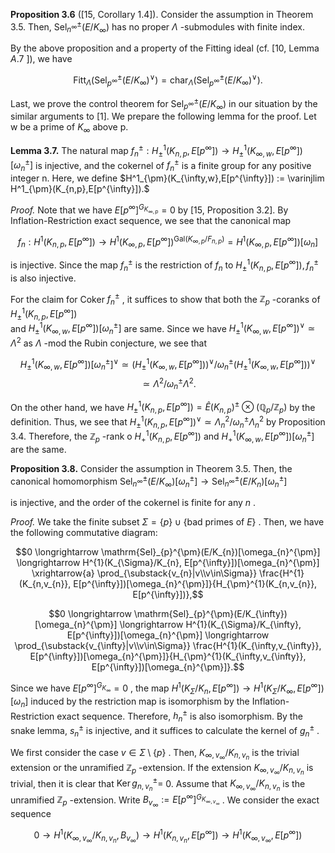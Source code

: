 **Proposition 3.6** ([15, Corollary 1.4]). Consider the assumption in Theorem 3.5. Then,  $\text{Sel}_{n^{\infty}}^{\pm}(E/K_{\infty})$ has no proper  $\Lambda$ -submodules with finite index.

By the above proposition and a property of the Fitting ideal (cf. [10, Lemma  $A.7$ ]), we have

$$\mathrm{Fitt}_{\Lambda} \left( \mathrm{Sel}_{p^{\infty}}^{\pm} (E/K_{\infty})^{\vee} \right) = \mathrm{char}_{\Lambda} \left( \mathrm{Sel}_{p^{\infty}}^{\pm} (E/K_{\infty})^{\vee} \right). \tag{3.1}$$

Last, we prove the control theorem for  $\text{Sel}_{p^{\infty}}^{\pm}(E/K_{\infty})$  in our situation by the similar arguments to [1]. We prepare the following lemma for the proof. Let w be a prime of  $K_{\infty}$  above p.

**Lemma 3.7.** The natural map  $f_n^{\pm}: H^1_{\pm}(K_{n,p}, E[p^{\infty}]) \longrightarrow H^1_{\pm}(K_{\infty,w}, E[p^{\infty}])[\omega_n^{\pm}]$  is injective, and the cokernel of  $f_n^{\pm}$  is a finite group for any positive integer n. Here, we define  $H^1_{\pm}(K_{\infty,w},E[p^{\infty}]) := \varinjlim H^1_{\pm}(K_{n,p},E[p^{\infty}]).$ 

*Proof.* Note that we have  $E[p^{\infty}]^{G_{K_{\infty,p}}} = 0$  by [15, Proposition 3.2]. By Inflation-Restriction exact sequence, we see that the canonical map

$$f_n: H^1(K_{n,p}, E[p^\infty]) \longrightarrow H^1(K_{\infty,p}, E[p^\infty])^{\mathrm{Gal}(K_{\infty,p}/F_{n,p})} = H^1(K_{\infty,p}, E[p^\infty])[\omega_n]$$

is injective. Since the map  $f_n^{\pm}$  is the restriction of  $f_n$  to  $H^1_{\pm}(K_{n,p}, E[p^{\infty}]), f_n^{\pm}$  is also injective.

For the claim for Coker  $f_n^{\pm}$ , it suffices to show that both the  $\mathbb{Z}_p$ -coranks of  $H^1_{\pm}(K_{n,p}, E[p^{\infty}])$ <br>and  $H^1_{\pm}(K_{\infty,w}, E[p^{\infty}])[\omega_n^{\pm}]$  are same. Since we have  $H^1_{\pm}(K_{\infty,w}, E[p^{\infty}])^{\vee} \simeq \Lambda^2$  as  $\Lambda$ -mod the Rubin conjecture, we see that

$$H^1_{\pm}(K_{\infty,w},E[p^{\infty}])[\omega_n^{\pm}]^{\vee} \simeq (H^1_{\pm}(K_{\infty,w},E[p^{\infty}]))^{\vee}/\omega_n^{\pm}(H^1_{\pm}(K_{\infty,w},E[p^{\infty}]))^{\vee}$$
$$\simeq \Lambda^2/\omega_n^{\pm}\Lambda^2.$$

On the other hand, we have  $H^1_{\pm}(K_{n,p}, E[p^{\infty}]) = \widehat{E}(K_{n,p})^{\pm} \otimes (\mathbb{Q}_p/\mathbb{Z}_p)$  by the definition. Thus, we see that  $H^1_{\pm}(K_{n,p}, E[p^{\infty}])^{\vee} \simeq \Lambda_n^2/\omega_n^{\pm} \Lambda_n^2$  by Proposition 3.4. Therefore, the  $\mathbb{Z}_p$ -rank o  $H^1_+(K_{n,p},E[p^\infty])$  and  $H^1_+(K_{\infty,w},E[p^\infty])[\omega_n^\pm]$  are the same.

**Proposition 3.8.** Consider the assumption in Theorem 3.5. Then, the canonical homomorphism  $\mathrm{Sel}_{n^{\infty}}^{\pm}(E/K_{\infty})[\omega_{n}^{\pm}] \longrightarrow \mathrm{Sel}_{n^{\infty}}^{\pm}(E/K_{n})[\omega_{n}^{\pm}]$ 

is injective, and the order of the cokernel is finite for any  $n$ .

*Proof.* We take the finite subset  $\Sigma = \{p\} \cup \{\text{bad primes of } E\}$ . Then, we have the following commutative diagram:

$$0 \longrightarrow \mathrm{Sel}_{p}^{\pm}(E/K_{n})[\omega_{n}^{\pm}] \longrightarrow H^{1}(K_{\Sigma}/K_{n}, E[p^{\infty}])[\omega_{n}^{\pm}] \xrightarrow{a} \prod_{\substack{v_{n}|v\\v\in\Sigma}} \frac{H^{1}(K_{n,v_{n}}, E[p^{\infty}])[\omega_{n}^{\pm}]}{H_{\pm}^{1}(K_{n,v_{n}}, E[p^{\infty}])},$$

$$0 \longrightarrow \mathrm{Sel}_{p}^{\pm}(E/K_{\infty})[\omega_{n}^{\pm}] \longrightarrow H^{1}(K_{\Sigma}/K_{\infty}, E[p^{\infty}])[\omega_{n}^{\pm}] \longrightarrow \prod_{\substack{v_{\infty}|v\\v\in\Sigma}} \frac{H^{1}(K_{\infty,v_{\infty}}, E[p^{\infty}])[\omega_{n}^{\pm}]}{H_{\pm}^{1}(K_{\infty,v_{\infty}}, E[p^{\infty}])[\omega_{n}^{\pm}]}.$$

Since we have  $E[p^{\infty}]^{G_{K_{\infty}}} = 0$ , the map  $H^1(K_{\Sigma}/K_n, E[p^{\infty}]) \longrightarrow H^1(K_{\Sigma}/K_{\infty}, E[p^{\infty}])[\omega_n]$  induced by the restriction map is isomorphism by the Inflation-Restriction exact sequence. Therefore,  $h_n^{\pm}$  is also isomorphism. By the snake lemma,  $s_n^{\pm}$  is injective, and it suffices to calculate the kernel of  $g_n^{\pm}$ .

We first consider the case  $v \in \Sigma \setminus \{p\}$ . Then,  $K_{\infty,v_{\infty}}/K_{n,v_n}$  is the trivial extension or the unramified  $\mathbb{Z}_p$ -extension. If the extension  $K_{\infty,v_{\infty}}/K_{n,v_n}$  is trivial, then it is clear that  $\operatorname{Ker} g_{n,v_n}^{\pm} =$ 0. Assume that  $K_{\infty,v_{\infty}}/K_{n,v_n}$  is the unramified  $\mathbb{Z}_p$ -extension. Write  $B_{v_{\infty}} := E[p^{\infty}]^{G_{K_{\infty,v_{\infty}}}}$ . We consider the exact sequence

$$0 \longrightarrow H^{1}(K_{\infty,v_{\infty}}/K_{n,v_{n}},B_{v_{\infty}}) \longrightarrow H^{1}(K_{n,v_{n}},E[p^{\infty}]) \longrightarrow H^{1}(K_{\infty,v_{\infty}},E[p^{\infty}])$$